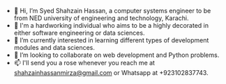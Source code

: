 - 👋 Hi, I’m Syed Shahzain Hassan, a computer systems engineer to be from NED university of engineering and technology, Karachi.  
- 🌱 I'm a hardworking individual who aims to be a highly decorated in either software engineering or data sciences.
- 👀 I’m currently interested in learning different types of development modules and data sciences.
- 💞️ I’m looking to collaborate on web development and Python problems.
- 📫 I'll send you a rose whenever you reach me at shahzainhassanmirza@gmail.com or Whatsapp at +923102837743.
